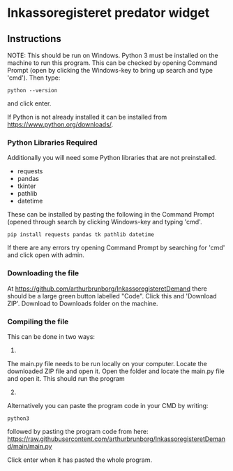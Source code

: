 # Inkassoregisteret predator widget

## Instructions

NOTE: This should be run on Windows.
Python 3 must be installed on the machine to run this program.
This can be checked by opening Command Prompt (open by clicking the Windows-key to bring up search and type 'cmd'). Then type:
```
python --version
```
and click enter.

If Python is not already installed it can be installed from https://www.python.org/downloads/.

### Python Libraries Required
Additionally you will need some Python libraries that are not preinstalled.
- requests
- pandas
- tkinter
- pathlib
- datetime

These can be installed by pasting the following in the Command Prompt (opened through search by clicking Windows-key and typing 'cmd'.

```
pip install requests pandas tk pathlib datetime
```

If there are any errors try opening Command Prompt by searching for 'cmd' and click open with admin.

### Downloading the file

At https://github.com/arthurbrunborg/InkassoregisteretDemand there should be a large green button labelled "Code". Click this and 'Download ZIP'. Download to Downloads folder on the machine.

### Compiling the file

This can be done in two ways:

1.
The main.py file needs to be run locally on your computer. Locate the downloaded ZIP file and open it. Open the folder and locate the main.py file and open it. This should run the program

2.
Alternatively you can paste the program code in your CMD by writing:
```
python3
```
followed by pasting the program code from here: https://raw.githubusercontent.com/arthurbrunborg/InkassoregisteretDemand/main/main.py

Click enter when it has pasted the whole program.
